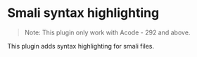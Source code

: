 # Smali syntax highlighting

> Note: This plugin only work with Acode - 292 and above.

This plugin adds syntax highlighting for smali files.
